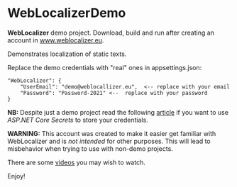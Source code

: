 # WebLocalizerDemo

**WebLocalizer** demo project. Download, build and run after creating an account in www.weblocalizer.eu. 

Demonstrates localization of static texts. 

Replace the demo credentials with "real" ones in appsettings.json:

    "WebLocalizer": {
        "UserEmail": "demo@weblocallizer.eu",  <-- replace with your email
        "Password": "Password-2021" <--  replace with your password
    }
 
**NB:** Despite just a demo project read the following <a target="_blank" href="https://docs.microsoft.com/en-us/aspnet/core/security/app-secrets?view=aspnetcore-6.0&tabs=windows">article</a> if you want to use *ASP.NET Core Secrets* to store your credentials. 

**WARNING:** This account was created to make it easier get familiar with WebLocalizer and is _not intended_ for other purposes. This will lead to misbehavior when trying to use with non-demo projects.

There are some <a target="_blank" href="https://www.weblocalizer.eu#videos">videos</a> you may wish to watch.

Enjoy!
